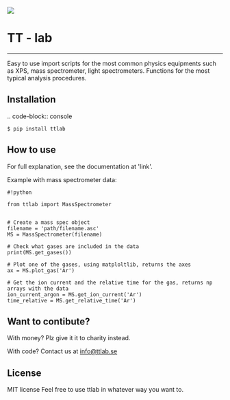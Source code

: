 ![](https://bytebucket.org/tt-lab/ttlab/raw/07af7e037611c6d2b47aef425bc7e078519c04ce/assets/header.png?token=9425964a76732a6a54d81fb58935ae6dc8acbfa4)

# TT - lab
___
Easy to use import scripts for the most common physics equipments such as XPS, mass spectrometer, light spectrometers.
Functions for the most typical analysis procedures. 

## Installation
.. code-block:: console

    $ pip install ttlab


## How to use
For full explanation, see the documentation at 'link'.

Example with mass spectrometer data:
```
#!python

from ttlab import MassSpectrometer


# Create a mass spec object
filename = 'path/filename.asc'
MS = MassSpectrometer(filename)

# Check what gases are included in the data
print(MS.get_gases())

# Plot one of the gases, using matploltlib, returns the axes
ax = MS.plot_gas('Ar')

# Get the ion current and the relative time for the gas, returns np arrays with the data
ion_current_argon = MS.get_ion_current('Ar')
time_relative = MS.get_relative_time('Ar')
```

## Want to contibute?
With money? Plz give it it to charity instead.

With code?
Contact us at info@ttlab.se

## License
MIT license
Feel free to use ttlab in whatever way you want to.
